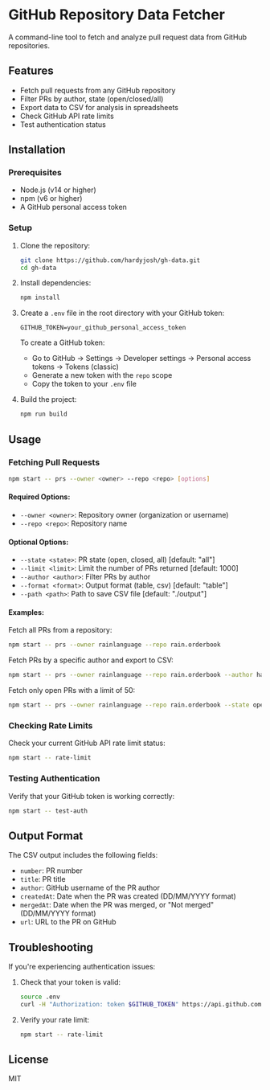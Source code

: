 # GitHub Repository Data Fetcher

A command-line tool to fetch and analyze pull request data from GitHub repositories.

## Features

- Fetch pull requests from any GitHub repository
- Filter PRs by author, state (open/closed/all)
- Export data to CSV for analysis in spreadsheets
- Check GitHub API rate limits
- Test authentication status

## Installation

### Prerequisites

- Node.js (v14 or higher)
- npm (v6 or higher)
- A GitHub personal access token

### Setup

1. Clone the repository:
   ```bash
   git clone https://github.com/hardyjosh/gh-data.git
   cd gh-data
   ```

2. Install dependencies:
   ```bash
   npm install
   ```

3. Create a `.env` file in the root directory with your GitHub token:
   ```
   GITHUB_TOKEN=your_github_personal_access_token
   ```

   To create a GitHub token:
   - Go to GitHub → Settings → Developer settings → Personal access tokens → Tokens (classic)
   - Generate a new token with the `repo` scope
   - Copy the token to your `.env` file

4. Build the project:
   ```bash
   npm run build
   ```

## Usage

### Fetching Pull Requests

```bash
npm start -- prs --owner <owner> --repo <repo> [options]
```

#### Required Options:
- `--owner <owner>`: Repository owner (organization or username)
- `--repo <repo>`: Repository name

#### Optional Options:
- `--state <state>`: PR state (open, closed, all) [default: "all"]
- `--limit <limit>`: Limit the number of PRs returned [default: 1000]
- `--author <author>`: Filter PRs by author
- `--format <format>`: Output format (table, csv) [default: "table"]
- `--path <path>`: Path to save CSV file [default: "./output"]

#### Examples:

Fetch all PRs from a repository:
```bash
npm start -- prs --owner rainlanguage --repo rain.orderbook
```

Fetch PRs by a specific author and export to CSV:
```bash
npm start -- prs --owner rainlanguage --repo rain.orderbook --author hardyjosh --format csv
```

Fetch only open PRs with a limit of 50:
```bash
npm start -- prs --owner rainlanguage --repo rain.orderbook --state open --limit 50
```

### Checking Rate Limits

Check your current GitHub API rate limit status:

```bash
npm start -- rate-limit
```

### Testing Authentication

Verify that your GitHub token is working correctly:

```bash
npm start -- test-auth
```

## Output Format

The CSV output includes the following fields:
- `number`: PR number
- `title`: PR title
- `author`: GitHub username of the PR author
- `createdAt`: Date when the PR was created (DD/MM/YYYY format)
- `mergedAt`: Date when the PR was merged, or "Not merged" (DD/MM/YYYY format)
- `url`: URL to the PR on GitHub

## Troubleshooting

If you're experiencing authentication issues:

1. Check that your token is valid:
   ```bash
   source .env
   curl -H "Authorization: token $GITHUB_TOKEN" https://api.github.com/user
   ```

2. Verify your rate limit:
   ```bash
   npm start -- rate-limit
   ```

## License

MIT 
